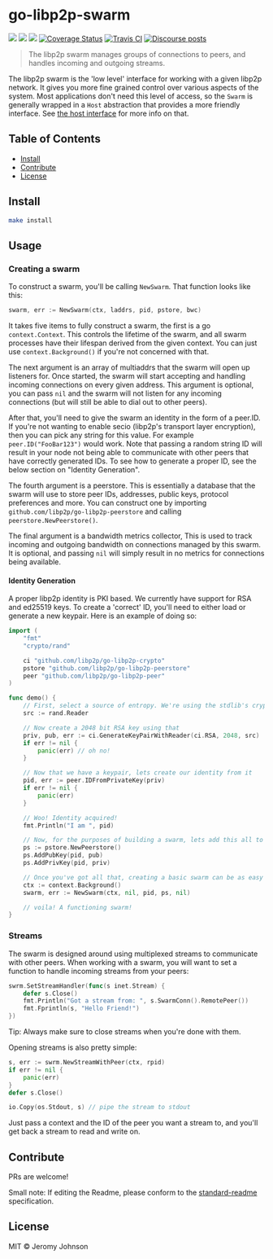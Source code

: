 go-libp2p-swarm
==================

[![](https://img.shields.io/badge/made%20by-Protocol%20Labs-blue.svg?style=flat-square)](https://protocol.ai)
[![](https://img.shields.io/badge/project-libp2p-yellow.svg?style=flat-square)](https://libp2p.io/)
[![](https://img.shields.io/badge/freenode-%23libp2p-yellow.svg?style=flat-square)](http://webchat.freenode.net/?channels=%23libp2p)
[![Coverage Status](https://coveralls.io/repos/github/libp2p/go-libp2p-swarm/badge.svg?branch=master)](https://coveralls.io/github/libp2p/go-libp2p-swarm?branch=master)
[![Travis CI](https://travis-ci.org/libp2p/go-libp2p-swarm.svg?branch=master)](https://travis-ci.org/libp2p/go-libp2p-swarm)
[![Discourse posts](https://img.shields.io/discourse/https/discuss.libp2p.io/posts.svg)](https://discuss.libp2p.io)

> The libp2p swarm manages groups of connections to peers, and handles incoming and outgoing streams.

The libp2p swarm is the 'low level' interface for working with a given libp2p
network. It gives you more fine grained control over various aspects of the
system. Most applications don't need this level of access, so the `Swarm` is
generally wrapped in a `Host` abstraction that provides a more friendly
interface. See [the host interface](https://github.com/libp2p/go-libp2p-host)
for more info on that.

## Table of Contents

- [Install](#install)
- [Contribute](#contribute)
- [License](#license)

## Install

```sh
make install
```

## Usage

### Creating a swarm
To construct a swarm, you'll be calling `NewSwarm`. That function looks like this:
```go
swarm, err := NewSwarm(ctx, laddrs, pid, pstore, bwc)
```

It takes five items to fully construct a swarm, the first is a go
`context.Context`. This controls the lifetime of the swarm, and all swarm
processes have their lifespan derived from the given context. You can just use
`context.Background()` if you're not concerned with that.

The next argument is an array of multiaddrs that the swarm will open up
listeners for. Once started, the swarm will start accepting and handling
incoming connections on every given address. This argument is optional, you can
pass `nil` and the swarm will not listen for any incoming connections (but will
still be able to dial out to other peers).

After that, you'll need to give the swarm an identity in the form of a peer.ID.
If you're not wanting to enable secio (libp2p's transport layer encryption),
then you can pick any string for this value. For example `peer.ID("FooBar123")`
would work. Note that passing a random string ID will result in your node not
being able to communicate with other peers that have correctly generated IDs.
To see how to generate a proper ID, see the below section on "Identity
Generation".

The fourth argument is a peerstore. This is essentially a database that the
swarm will use to store peer IDs, addresses, public keys, protocol preferences
and more. You can construct one by importing
`github.com/libp2p/go-libp2p-peerstore` and calling `peerstore.NewPeerstore()`.

The final argument is a bandwidth metrics collector, This is used to track
incoming and outgoing bandwidth on connections managed by this swarm. It is
optional, and passing `nil` will simply result in no metrics for connections
being available.

#### Identity Generation
A proper libp2p identity is PKI based. We currently have support for RSA and ed25519 keys. To create a 'correct' ID, you'll need to either load or generate a new keypair. Here is an example of doing so:

```go
import (
	"fmt"
	"crypto/rand"

	ci "github.com/libp2p/go-libp2p-crypto"
	pstore "github.com/libp2p/go-libp2p-peerstore"
	peer "github.com/libp2p/go-libp2p-peer"
)

func demo() {
	// First, select a source of entropy. We're using the stdlib's crypto reader here
	src := rand.Reader

	// Now create a 2048 bit RSA key using that
	priv, pub, err := ci.GenerateKeyPairWithReader(ci.RSA, 2048, src)
	if err != nil {
		panic(err) // oh no!
	}

	// Now that we have a keypair, lets create our identity from it
	pid, err := peer.IDFromPrivateKey(priv)
	if err != nil {
		panic(err)
	}

	// Woo! Identity acquired!
	fmt.Println("I am ", pid)

	// Now, for the purposes of building a swarm, lets add this all to a peerstore.
	ps := pstore.NewPeerstore()
	ps.AddPubKey(pid, pub)
	ps.AddPrivKey(pid, priv)

	// Once you've got all that, creating a basic swarm can be as easy as
	ctx := context.Background()
	swarm, err := NewSwarm(ctx, nil, pid, ps, nil)

	// voila! A functioning swarm!
}
```

### Streams
The swarm is designed around using multiplexed streams to communicate with
other peers. When working with a swarm, you will want to set a function to
handle incoming streams from your peers:

```go
swrm.SetStreamHandler(func(s inet.Stream) {
	defer s.Close()
	fmt.Println("Got a stream from: ", s.SwarmConn().RemotePeer())
	fmt.Fprintln(s, "Hello Friend!")
})
```

Tip: Always make sure to close streams when you're done with them.

Opening streams is also pretty simple:
```go
s, err := swrm.NewStreamWithPeer(ctx, rpid)
if err != nil {
	panic(err)
}
defer s.Close()

io.Copy(os.Stdout, s) // pipe the stream to stdout
```

Just pass a context and the ID of the peer you want a stream to, and you'll get
back a stream to read and write on.


## Contribute

PRs are welcome!

Small note: If editing the Readme, please conform to the [standard-readme](https://github.com/RichardLitt/standard-readme) specification.

## License

MIT © Jeromy Johnson
